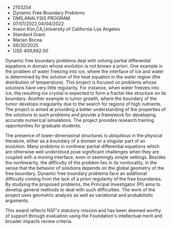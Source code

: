 
* 2153254
* Dynamic Free Boundary Problems
* DMS,ANALYSIS PROGRAM
* 07/01/2022,04/04/2022
* Inwon Kim,CA,University of California-Los Angeles
* Standard Grant
* Marian Bocea
* 06/30/2025
* USD 409,682.00

Dynamic free boundary problems deal with solving partial differential equations
in domain whose evolution is not known a priori. One example is the problem of
water freezing into ice, where the interface of ice and water is determined by
the solution of the heat equation in the water region (the distribution of
temperature). This project is focused on problems whose solutions have very
little regularity. For instance, when water freezes into ice, the resulting ice
crystal is expected to form a fractal-like structure on its boundary. Another
example is tumor growth, where the boundary of the tumor develops irregularity
due to the search for regions of high nutrients. The project is aimed at
providing a better understanding of the properties of the solutions to such
problems and provide a framework for developing accurate numerical simulations.
The project provides research training opportunities for graduate students.

The presence of lower-dimensional structures is ubiquitous in the physical
literature, either as a boundary of a domain or a singular part of an evolution.
Many problems in nonlinear partial differential equations which are otherwise
well understood pose significant challenges when they are coupled with a moving
interface, even in seemingly simple settings. Besides the nonlinearity, the
difficulty of the problem lies in its nonlocality, in the sense that the
behavior of solutions depends on the global geometry of the free boundary.
Dynamic free boundary problems face an additional difficulty coming from the
lack of a priori regularity of the free boundaries. By studying the proposed
problems, the Principal Investigator (PI) aims to develop general methods to
deal with such difficulties. The work of the project uses geometric analysis as
well as variational and probabilistic arguments.

This award reflects NSF's statutory mission and has been deemed worthy of
support through evaluation using the Foundation's intellectual merit and broader
impacts review criteria.
